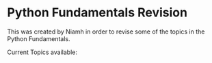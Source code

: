 # Python Fundamentals Revision

This was created by Niamh in order to revise some of the topics in the Python Fundamentals. 

Current Topics available: 

